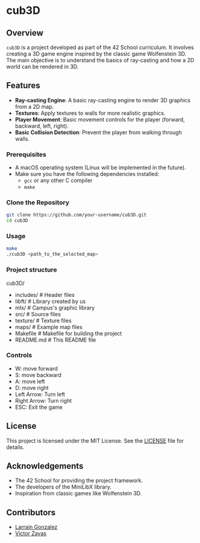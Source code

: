 # cub3D

## Overview

`cub3D` is a project developed as part of the 42 School curriculum. It involves creating a 3D game engine inspired by the classic game Wolfenstein 3D. The main objective is to understand the basics of ray-casting and how a 2D world can be rendered in 3D.

## Features

- **Ray-casting Engine**: A basic ray-casting engine to render 3D graphics from a 2D map.
- **Textures**: Apply textures to walls for more realistic graphics.
- **Player Movement**: Basic movement controls for the player (forward, backward, left, right).
- **Basic Collision Detection**: Prevent the player from walking through walls.

### Prerequisites

- A macOS operating system (Linux will be implemented in the future).
- Make sure you have the following dependencies installed:
  - `gcc` or any other C compiler
  - `make`

### Clone the Repository

```bash
git clone https://github.com/your-username/cub3D.git
cd cub3D
```
### Usage

```bash
make
./cub3D <path_to_the_selected_map>
```
### Project structure

cub3D/
- includes/ # Header files
- libft/ # Library created by us
- mlx/ # Campus's graphic library
- src/ # Source files
- texture/ # Texture files
- maps/ # Example map files
- Makefile # Makefile for building the project
- README.md # This README file

### Controls

- W: move forward
- S: move backward
- A: move left
- D: move right
- Left Arrow: Turn left
- Right Arrow: Turn right
- ESC: Exit the game

## License

This project is licensed under the MIT License. See the [LICENSE](LICENSE) file for details.

## Acknowledgements

- The 42 School for providing the project framework.
- The developers of the MiniLibX library.
- Inspiration from classic games like Wolfenstein 3D.

## Contributors
- [Larrain Gonzalez](https://github.com/lagonzal)
- [Victor Zayas](https://github.com/victor-zayas)
